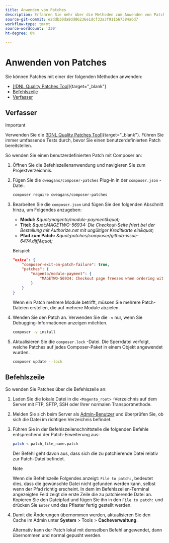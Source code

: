 ```yaml
---
title: Anwenden von Patches
description: Erfahren Sie mehr über die Methoden zum Anwenden von Patches auf ein Adobe Commerce- oder Magento Open Source-Projekt.
source-git-commit: e2ddb30da8dd86236e1dcf33a3f911b67384a6d7
workflow-type: tm+mt
source-wordcount: '330'
ht-degree: 0%

---
```



# Anwenden von Patches

Sie können Patches mit einer der folgenden Methoden anwenden:

- [[!DNL Quality Patches Tool]](https://experienceleague.adobe.com/tools/commerce-quality-patches/index.html){target=&quot;_blank&quot;}
- [Befehlszeile](../patches/apply.md#command-line)
- [Verfasser](../patches/apply.md#composer)

## Verfasser

>[!IMPORTANT]
>
>Verwenden Sie die [[!DNL Quality Patches Tool]](https://experienceleague.adobe.com/tools/commerce-quality-patches/index.html){target=&quot;_blank&quot;}. Führen Sie immer umfassende Tests durch, bevor Sie einen benutzerdefinierten Patch bereitstellen.

So wenden Sie einen benutzerdefinierten Patch mit Composer an:

1. Öffnen Sie die Befehlszeilenanwendung und navigieren Sie zum Projektverzeichnis.
1. Fügen Sie die `cweagans/composer-patches` Plug-in in der `composer.json` -Datei.

   ```bash
   composer require cweagans/composer-patches
   ```

1. Bearbeiten Sie die `composer.json` und fügen Sie den folgenden Abschnitt hinzu, um Folgendes anzugeben:
   - **Modul:** *\&quot;magento/module-payment\&quot;*
   - **Titel:** *\&quot;MAGETWO-56934: Die Checkout-Seite friert bei der Bestellung mit Authorize.net mit ungültiger Kreditkarte ein\&quot;*
   - **Pfad zum Patch:** *\&quot;patches/composer/github-issue-6474.diff\&quot;*

   Beispiel:

   ```json
   "extra": {
       "composer-exit-on-patch-failure": true,
       "patches": {
           "magento/module-payment": {
               "MAGETWO-56934: Checkout page freezes when ordering with Authorize.net with invalid credit card": "patches/composer/github-issue-6474.diff"
           }
       }
   }
   ```

   Wenn ein Patch mehrere Module betrifft, müssen Sie mehrere Patch-Dateien erstellen, die auf mehrere Module abzielen.

1. Wenden Sie den Patch an. Verwenden Sie die `-v` nur, wenn Sie Debugging-Informationen anzeigen möchten.

   ```bash
   composer -v install
   ```

1. Aktualisieren Sie die `composer.lock` -Datei. Die Sperrdatei verfolgt, welche Patches auf jedes Composer-Paket in einem Objekt angewendet wurden.

   ```bash
   composer update --lock
   ```

## Befehlszeile

So wenden Sie Patches über die Befehlszeile an:

1. Laden Sie die lokale Datei in die `<Magento_root>` -Verzeichnis auf dem Server mit FTP, SFTP, SSH oder Ihrer normalen Transportmethode.
1. Melden Sie sich beim Server als [Admin-Benutzer](../../configuration/cli/config-cli.md#prerequisites) und überprüfen Sie, ob sich die Datei im richtigen Verzeichnis befindet.
1. Führen Sie in der Befehlszeilenschnittstelle die folgenden Befehle entsprechend der Patch-Erweiterung aus:

   ```bash
   patch < patch_file_name.patch
   ```

   Der Befehl geht davon aus, dass sich die zu patchierende Datei relativ zur Patch-Datei befindet.

   >[!NOTE]
   >
   >Wenn die Befehlszeile Folgendes anzeigt: `File to patch:`, bedeutet dies, dass die gewünschte Datei nicht gefunden werden kann, selbst wenn der Pfad richtig erscheint. In dem im Befehlszeilen-Terminal angezeigten Feld zeigt die erste Zeile die zu patchierende Datei an. Kopieren Sie den Dateipfad und fügen Sie ihn in den `File to patch:` und drücken Sie `Enter` und das Pflaster fertig gestellt werden.

1. Damit die Änderungen übernommen werden, aktualisieren Sie den Cache im Admin unter **System** > Tools > **Cacheverwaltung**.

   Alternativ kann der Patch lokal mit demselben Befehl angewendet, dann übernommen und normal gepusht werden.
